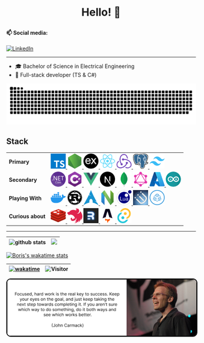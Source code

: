 # <p align="center">Hello! 👋</p>

#### 📫 Social media:

<a href="https://www.linkedin.com/in/boris-bošković-5069a9182/" target="_blank"><img src="https://img.shields.io/badge/LinkedIn-%230077B5.svg?&style=flat-square&logo=linkedin&logoColor=white" alt="LinkedIn"></a>

---

-   🎓 Bachelor of Science in Electrical Engineering
-   🎯 Full-stack developer (TS & C#)

<img src="images/snake.svg" />

<!--
**borisboskovic/borisboskovic** is a ✨ _special_ ✨ repository because its `README.md` (this file) appears on your GitHub profile.

Here are some ideas to get you started:

- 🔭 I’m currently working on ...
- 🌱 I’m currently learning ...
- 👯 I’m looking to collaborate on ...
- 🤔 I’m looking for help with ...
- 💬 Ask me about ...
- 📫 How to reach me: ...
- 😄 Pronouns: ...
- ⚡ Fun fact: ...


### Top Languages
 ![Top Langs](https://github-readme-stats-mu-seven-18.vercel.app/api/top-langs/?username=borisboskovic&layout=compact)

### Github Streaks
<img src="https://github-readme-streak-stats.herokuapp.com/?user=borisboskovic&theme=light" width="45%" >

### Visitor Count
![Visitor](https://visitor-badge.laobi.icu/badge?page_id=borisboskovic)

-->

## Stack

<table>
	<tr>
		<td>
			<strong>Primary<strong>
		</td>
		<td>
			<a href="https://www.typescriptlang.org/" target="_blank">
				<img src="icons/typescript.png" title="TypeScript" width=40 height=40 />
			</a>
			<a href="https://nodejs.org/en/" target="_blank">
				<img src="icons/nodejs.png" title="Node.js" width=40 height=40 />
			</a>
			<a href="https://expressjs.com/" target="_blank">
				<img src="icons/express.png" title="express.js" width=40 height=40 />
			</a>
			<a href="https://reactjs.org/" target="_blank">
				<img src="icons/react.png" title="React" width=40 height=40 />
			</a>
			<a href="https://redux.js.org/" target="_blank">
				<img src="icons/redux.png" title="Redux" width=40 height=40 />
			</a>
			<a href="https://www.postgresql.org/" target="_blank">
				<img src="icons/postgres.png" title="PostgreSQL" width=40 height=40 />
			</a>
			<a href="https://tailwindcss.com/" target="_blank">
				<img src="icons/tailwind.png" title="Tailwind" width=40 height=40 />
			</a>
		</td>
	</tr>
	<tr>
		<td>
			<strong>Secondary</strong>
		</td>
		<td>
			<a href="https://docs.microsoft.com/en-us/aspnet/core/?view=aspnetcore-6.0" target="_blank">
				<img src="icons/dotnetcore.png" title=".NET Core" width=40 height=40 />
			</a>
			<a href="https://docs.microsoft.com/en-us/dotnet/csharp/" target="_blank">
				<img src="icons/csharp.png" title="C#" width=40 height=40 />
			</a>
			<a href="https://vuejs.org/" target="_blank">
				<img src="icons/vuejs.png" title="Vue.js" width=40 height=40 />
			</a>
			<a href="https://nextjs.org/" target="_blank">
				<img src="icons/nextjs.png" title="Next.js" width=40 height=40 />
			</a>
			<a href="https://www.mongodb.com/" target="_blank">
				<img src="icons/mongodb.png" title="MongoDB" width=40 height=40 />
			</a>
			<a href="https://graphql.org/" target="_blank">
				<img src="icons/graphql.png" title="GraphQL" width=40 height=40 />
			</a>
			<a href="https://azure.microsoft.com/" target="_blank">
				<img src="icons/azure.png" title="Azure" width=40 height=40 />
			</a>
			<a href="https://www.arduino.cc/" target="_blank">
				<img src="icons/arduino.png" title="Arduino" width=40 height=40 />
			</a>
		</td>
	</tr>
	<tr>
		<td>
			<strong>Playing With</strong>
		</td>
		<td>
			<a href="https://www.docker.com/" target="_blank">
				<img src="icons/docker.png" title="Docker" width=40 height=40 />
			</a>
			<a href="https://www.rust-lang.org/" target="_blank">
				<img src="icons/rust.png" title="Rust" width=40 height=40 />
			</a>
			<a href="https://archlinux.org/" target="_blank">
				<img src="icons/arch.png" title="Arch" width=40 height=40 />
			</a>
			<a href="https://neovim.io/" target="_blank">
				<img src="icons/nvim.png" title="Neovim" width=40 height=40 />
			</a>
			<a href="https://www.lua.org/" target="_blank">
				<img src="icons/lua.png" title="Lua" width=40 height=40 />
			</a>
			<a href="https://i3wm.org/" target="_blank">
				<img src="icons/i3.png" title="i3wm" width=40 height=40 />
			</a>
    		<a href="https://trpc.io/" target="_blank">
    			<img src="icons/trpc.png" title="tRPC" width=40 height=40 />
    		</a>
    	</td>
    </tr>
	<tr>
		<td>
			<strong>Curious about</strong>
		</td>
		<td>
			<a href="https://redis.io/" target="_blank">
				<img src="icons/redis.png" title="Redis" width=40 height=40 />
			</a>
			<a href="https://nestjs.com/" target="_blank">
				<img src="icons/nestjs.png" title="NestJS" width=40 height=40 />
			</a>
			<a href="https://remix.run/" target="_blank">
				<img src="icons/remix.png" title="Remix" width=40 height=40 />
			</a>
			<a href="https://astro.build/" target="_blank">
				<img src="icons/astro-build.png" title="Astro" width=40 height=40 />
			</a>
			<a href="https://tauri.app/" target="_blank">
				<img src="icons/tauri.png" title="Tauri" width=40 height=40 />
			</a>
		</td>
	</tr>
</table>

---

| <img src="https://github-readme-stats.app/api?username=borisboskovic&show_icons=true" alt="github stats" /> | <img src="https://github-readme-streak-stats.herokuapp.com/?user=borisboskovic&theme=light"> |
| ------------------------------------------------------------------------------------------------------------------------------ | -------------------------------------------------------------------------------------------- |

[![Boris's wakatime stats](https://github-readme-stats-mu-seven-18.vercel.app/api/wakatime?username=borisboskovic&layout=compact)](https://wakatime.com/@borisboskovic)

| [![wakatime](https://wakatime.com/badge/user/fec41f49-23c5-4777-a762-83b8813c415c.svg)](https://wakatime.com/@fec41f49-23c5-4777-a762-83b8813c415c) | ![Visitor](https://visitor-badge.laobi.icu/badge?page_id=borisboskovic) |
| --------------------------------------------------------------------------------------------------------------------------------------------------- | ----------------------------------------------------------------------- |

<img src="images/john-carmack-quote.png" style="border: 2px black solid; border-radius: 12px" />

